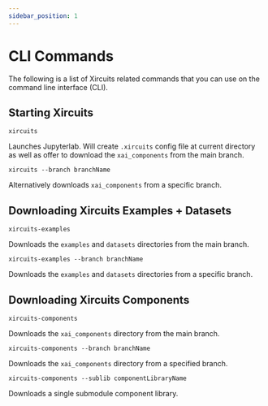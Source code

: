 ```yaml
---
sidebar_position: 1
---
```


# CLI Commands

The following is a list of Xircuits related commands that you can use on the command line interface (CLI).

## Starting Xircuits

```
xircuits
```
Launches Jupyterlab. Will create `.xircuits` config file at current directory as well as offer to download the `xai_components` from the main branch.

```
xircuits --branch branchName
```
Alternatively downloads `xai_components` from a specific branch.

## Downloading Xircuits Examples + Datasets

```
xircuits-examples
```
Downloads the `examples` and `datasets` directories from the main branch.

```
xircuits-examples --branch branchName
```
Downloads the `examples` and `datasets` directories from a specific branch.


## Downloading Xircuits Components

```
xircuits-components
```
Downloads the `xai_components` directory from the main branch.

```
xircuits-components --branch branchName
```
Downloads the `xai_components` directory from a specified branch.

```
xircuits-components --sublib componentLibraryName
```
Downloads a single submodule component library.